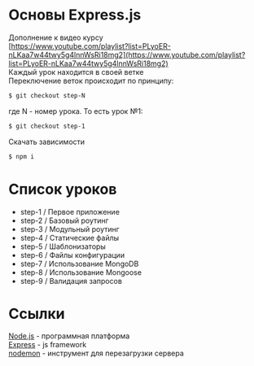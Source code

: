 # Основы Express.js
Дополнение к видео курсу  
[https://www.youtube.com/playlist?list=PLyoER-nLKaa7w44twy5g4lnnWsRi18mg2](https://www.youtube.com/playlist?list=PLyoER-nLKaa7w44twy5g4lnnWsRi18mg2)  
Каждый урок находится в своей ветке  
Переключение веток происходит по принципу:  
```sh
$ git checkout step-N
```
где N - номер урока.
То есть урок №1:
```sh
$ git checkout step-1
```
Скачать зависимости 
```sh
$ npm i
```
# Список уроков
- step-1 / Первое приложение
- step-2 / Базовый роутинг
- step-3 / Модульный роутинг
- step-4 / Статические файлы
- step-5 / Шаблонизаторы
- step-6 / Файлы конфигурации
- step-7 / Использование MongoDB
- step-8 / Использование Mongoose
- step-9 / Валидация запросов

# Ссылки
[Node.js](https://nodejs.org/en/) - программная платформа  
[Express](https://expressjs.com/) - js framework  
[nodemon](https://www.npmjs.com/package/nodemon) - инструмент для перезагрузки сервера  
